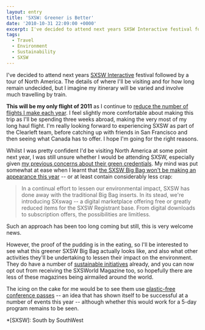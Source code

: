 ```yaml
---
layout: entry
title: 'SXSW: Greener is Better'
date: '2010-10-31 22:09:00 +0000'
excerpt: I've decided to attend next years SXSW Interactive festival followed by a tour of North America. The details of where I'll be visiting and for how long remain undecided, but I imagine my itinerary will be varied and involve much travelling by train.
tags:
  - Travel
  - Environment
  - Sustainability
  - SXSW
---
```

I've decided to attend next years [SXSW Interactive][1] festival followed by a tour of North America. The details of where I'll be visiting and for how long remain undecided, but I imagine my itinerary will be varied and involve much travelling by train.

**This will be my only flight of 2011** as I continue to [reduce the number of flights I make each year][2]. I feel slightly more comfortable about making this trip as I'll be spending three weeks abroad, making the very most of my long haul flight. I'm really looking forward to experiencing SXSW as part of the Clearleft team, before catching up with friends in San Francisco and then seeing what Canada has to offer. I hope I'm going for the right reasons.

Whilst I was pretty confident I'd be visiting North America at some point next year, I was still unsure whether I would be attending SXSW, especially given [my previous concerns about their green credentials][3]. My mind was put somewhat at ease when I learnt that [the SXSW Big Bag won't be making an appearance this year][4] -- or at least contain considerably less crap:

> In a continual effort to lessen our environmental impact, SXSW has done away with the traditional Big Bag inserts. In its stead, we're introducing SXswag -- a digital marketplace offering free or greatly reduced items for the SXSW Registrant base. From digital downloads to subscription offers, the possibilities are limitless.

Such an approach has been too long coming but still, this is very welcome news.

However, the proof of the pudding is in the eating, so I'll be interested to see what this greener SXSW Big Bag actually looks like, and also what other activities they'll be undertaking to lessen their impact on the environment. They do have a number of [sustainable initiatives][5] already, and you can now opt out from receiving the SXSWorld Magazine too, so hopefully there are less of these magazines being airmailed around the world.

The icing on the cake for me would be to see them use [plastic-free conference passes][6] -- an idea that has shown itself to be successful at a number of events this year -- although whether this would work for a 5-day program remains to be seen.

[1]: http://sxsw.com/interactive
[2]: /2010/02/a_green_focus
[3]: /2009/03/nothing_green_about_sxsw
[4]: http://sxsw.com/node/5571
[5]: http://sxsw.com/sustainability
[6]: /2010/08/dconstruct_conference_badge

*[SXSW]: South by SouthWest